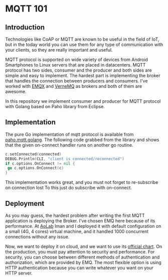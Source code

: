 # MQTT 101

## Introduction

Technologies like CoAP or MQTT are known to be useful in the field of IoT, but in the today world
you can use them for any type of communication with your clients, so they are really important and useful.

MQTT protocol is supported on wide variety of devices from Android Smartphones to Linux servers that are placed in
datacenters. MQTT protocol has two sides, consumer and the producer and both sides are simple and easy to implement.
The hardest part is implementing the broker that handles the connection between producers and consumers.
I've worked with [EMQX](https://vernemq.com/) and [VerneMQ](https://vernemq.com/) as brokers and both of them are awesome.

In this repository we implement consumer and producer for MQTT protocol with Golang based on Paho library from Eclipse.

## Implementation

The pure Go implementation of mqtt protocol is available from [paho.mqtt.golang](https://github.com/eclipse/paho.mqtt.golang).
The following code grabbed from the library and shows that the given on-connect handler runs on another go routine.

```go
c.setConnected(connected)
DEBUG.Println(CLI, "client is connected/reconnected")
if c.options.OnConnect != nil {
 go c.options.OnConnect(c)
}
```

This implementation works great, and you must not forget to re-subscribe on connection lost
To this just do subscribe with on-connect.

## Deployment

As you may guess, the hardest problem after writing the first MQTT application is deploying the Broker.
I've chosen EMQ here because of its performance.
At [AoLab](https://github.com/AoLab) Iman and I deployed it with default configuration on a small (4G, 4 cores) virtual machine,
and it handled 1000 concurrent connections without any issue.

Now, we want to deploy it on cloud, and we want to use its [official chart](https://github.com/emqx/emqx/tree/master/deploy/charts).
On the production, you must pay attention to security and performance.
For security, you can choose between different methods of authentication and authorization, which are provided by EMQ.
The most flexible option is using HTTP authentication because you can write whatever you want on your HTTP server.
